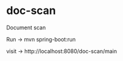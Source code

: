 # doc-scan
 Document scan

Run -> mvn spring-boot:run

visit -> http://localhost:8080/doc-scan/main
